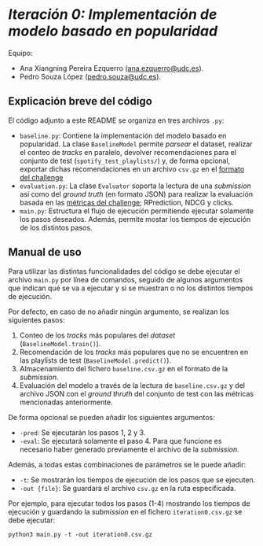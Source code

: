 # *Iteración 0: Implementación de modelo basado en popularidad*

Equipo:
- Ana Xiangning Pereira Ezquerro ([ana.ezquerro@udc.es](mailto:ana.ezquerro@udc.es)).
- Pedro Souza López ([pedro.souza@udc.es](mailto:pedro.souza@udc.es)).

## Explicación breve del código 

El código adjunto a este README se organiza en tres archivos `.py`:

- `baseline.py`: Contiene la implementación del modelo basado en popularidad. La clase
 `BaselineModel` permite _parsear_ el dataset, realizar el conteo de _tracks_ en paralelo,
devolver recomendaciones para el conjunto de test (`spotify_test_playlists/`) y, de forma opcional, 
exportar dichas recomendaciones en un archivo `csv.gz` en el 
[formato del challenge](https://www.aicrowd.com/challenges/spotify-million-playlist-dataset-challenge#submission-format)
- `evaluation.py`: La clase `Evaluator` soporta la lectura de una _submission_ así como
del _ground truth_ (en formato JSON) para realizar la evaluación basada en las 
[métricas del challenge](https://www.aicrowd.com/challenges/spotify-million-playlist-dataset-challenge#evaluation);
RPrediction, NDCG y clicks.
- `main.py`: Estructura el flujo de ejecución permitiendo ejecutar solamente los pasos deseados.
Además, permite mostar los tiempos de ejecución de los distintos pasos.

## Manual de uso

Para utilizar las distintas funcionalidades del código se debe ejecutar el archivo `main.py`
 por línea de comandos, seguido de algunos argumentos que indican qué se va a 
 ejecutar y si se muestran o no los distintos tiempos de ejecución. 

Por defecto, en caso de no añadir ningún argumento, se realizan los siguientes pasos:

1. Conteo de los _tracks_ más populares del _dataset_ (`BaselineModel.train()`).
2. Recomendación de los _tracks_ más populares que no se encuentren en las playlists de test
   (`BaselineModel.predict()`).
3. Almacenamiento del fichero `baseline.csv.gz` en el formato de la _submission_.
4. Evaluación del modelo a través de la lectura de `baseline.csv.gz` y del archivo JSON con el _ground thruth_ del 
conjunto de test con las métricas mencionadas anteriormente.

De forma opcional se pueden añadir los siguientes argumentos:

- `-pred`: Se ejecutarán los pasos 1, 2 y 3.
- `-eval`: Se ejecutará solamente el paso 4. Para que funcione es necesario haber generado previamente el archivo de la _submission_.

Además, a todas estas combinaciones de parámetros se le puede añadir:

- `-t`: Se mostrarán los tiempos de ejecución de los pasos que se ejecuten.
- `-out {file}`: Se guardará el archivo `csv.gz` en la ruta especificada.

Por ejemplo, para ejecutar todos los pasos (1-4) mostrando los tiempos de ejecución y guardando la _submission_ en 
el fichero `iteration0.csv.gz` se debe ejecutar:

```
python3 main.py -t -out iteration0.csv.gz
```